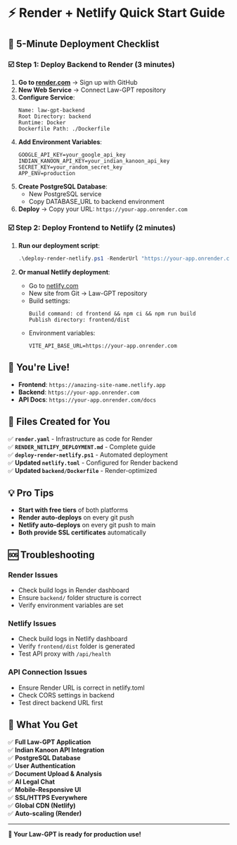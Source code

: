 # ⚡ Render + Netlify Quick Start Guide

## 🎯 5-Minute Deployment Checklist

### ☑️ Step 1: Deploy Backend to Render (3 minutes)

1. **Go to [render.com](https://render.com)** → Sign up with GitHub
2. **New Web Service** → Connect Law-GPT repository
3. **Configure Service**:
   ```
   Name: law-gpt-backend
   Root Directory: backend
   Runtime: Docker
   Dockerfile Path: ./Dockerfile
   ```
4. **Add Environment Variables**:
   ```
   GOOGLE_API_KEY=your_google_api_key
   INDIAN_KANOON_API_KEY=your_indian_kanoon_api_key
   SECRET_KEY=your_random_secret_key
   APP_ENV=production
   ```
5. **Create PostgreSQL Database**:
   - New PostgreSQL service
   - Copy DATABASE_URL to backend environment
6. **Deploy** → Copy your URL: `https://your-app.onrender.com`

### ☑️ Step 2: Deploy Frontend to Netlify (2 minutes)

1. **Run our deployment script**:
   ```powershell
   .\deploy-render-netlify.ps1 -RenderUrl "https://your-app.onrender.com" -Production
   ```

2. **Or manual Netlify deployment**:
   - Go to [netlify.com](https://netlify.com)
   - New site from Git → Law-GPT repository
   - Build settings:
     ```
     Build command: cd frontend && npm ci && npm run build
     Publish directory: frontend/dist
     ```
   - Environment variables:
     ```
     VITE_API_BASE_URL=https://your-app.onrender.com
     ```

## 🎉 You're Live!

- **Frontend**: `https://amazing-site-name.netlify.app`
- **Backend**: `https://your-app.onrender.com`
- **API Docs**: `https://your-app.onrender.com/docs`

## 🔧 Files Created for You

✅ **`render.yaml`** - Infrastructure as code for Render  
✅ **`RENDER_NETLIFY_DEPLOYMENT.md`** - Complete guide  
✅ **`deploy-render-netlify.ps1`** - Automated deployment  
✅ **Updated `netlify.toml`** - Configured for Render backend  
✅ **Updated `backend/Dockerfile`** - Render-optimized  

## 💡 Pro Tips

- **Start with free tiers** of both platforms
- **Render auto-deploys** on every git push
- **Netlify auto-deploys** on every git push to main
- **Both provide SSL certificates** automatically

## 🆘 Troubleshooting

### Render Issues
- Check build logs in Render dashboard
- Ensure `backend/` folder structure is correct
- Verify environment variables are set

### Netlify Issues
- Check build logs in Netlify dashboard
- Verify `frontend/dist` folder is generated
- Test API proxy with `/api/health`

### API Connection Issues
- Ensure Render URL is correct in netlify.toml
- Check CORS settings in backend
- Test direct backend URL first

## 🎯 What You Get

✅ **Full Law-GPT Application**  
✅ **Indian Kanoon API Integration**  
✅ **PostgreSQL Database**  
✅ **User Authentication**  
✅ **Document Upload & Analysis**  
✅ **AI Legal Chat**  
✅ **Mobile-Responsive UI**  
✅ **SSL/HTTPS Everywhere**  
✅ **Global CDN (Netlify)**  
✅ **Auto-scaling (Render)**  

---

**🚀 Your Law-GPT is ready for production use!**
